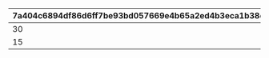 |7a404c6894df86d6ff7be93bd057669e4b65a2ed4b3eca1b38c010e7e53eceff|17711b6fa34b054807bfdf3c18f9aa682f1e3f025f795d57e15f1a0ffcfd07ed|815e5ae8206dfbee11f0348b490c8b47bd667a5083f0413ca486c22f6db633e9|d1b482bab8cd82c8a9acb09d41ea7b70f36be5e18a83d9b93f0786bdde9fcbcd|de4e371bdb42adf2c4917bee91914e1a2598500297b2e6d99b4f0231667f9b19|ace770fd4948ff03f306f2bfe135020a12d960b9eb70c22680294eeb5763d3e0|
| --- | --- | --- | --- | --- | --- |
|30|30|100|30|30|30|
|15|15|200|15|15|15|